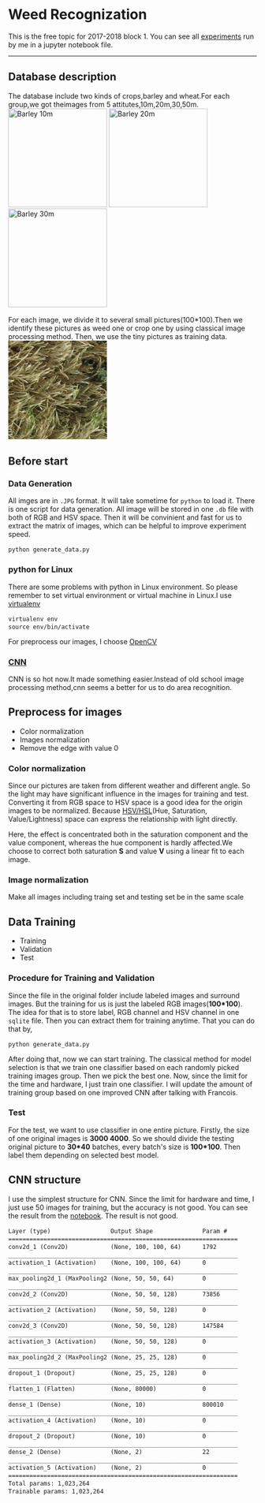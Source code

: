 Weed Recognization
==================

This is the free topic for 2017-2018 block 1. You can see all [experiments](https://github.com/JaggerWu/weed-recognization/blob/master/weed%20recognization.ipynb) run by me in a jupyter notebook file.

-----

Database description
--------------------

The database include two kinds of crops,barley and wheat.For each group,we got theimages from 5 attitutes,10m,20m,30,50m.   
<img src="./example_Img/IMG_7347.JPG" title="Barley 10m" width="200" height="200"/>
<img src="./example_Img/IMG_7317.JPG" title="Barley 20m" width="200" height="200"/>
<img src="./example_Img/IMG_7278.JPG" title="Barley 30m" width="200" height="200"/>

For each image, we divide it to several small pictures(100*100).Then we identify these pictures as weed one or crop one by using classical image processing method. Then, we use the tiny pictures as training data.
<img src="./example_Img/IMG_7347_fn_07_13_ttc_uw.png" width="200" height="200">

Before start
------------
### Data Generation

All imges are in ``.JPG`` format. It will take sometime for `python` to load it.
There is one script for data generation. All image will be stored in one `.db` file with both of RGB and HSV space. Then it will be convinient and fast for us to extract the matrix of images, which can be helpful to improve experiment speed.

```shell
python generate_data.py
```

### python for Linux

There are some problems with python in Linux environment. So please remember to set virtual environment or virtual machine in Linux.I use [virtualenv](https://virtualenv.pypa.io/en/stable/)
```shell
virtualenv env
source env/bin/activate
```
For preprocess our images, I choose [OpenCV](http://opencv.org/)


### [CNN](http://www.pyimagesearch.com/2016/08/01/lenet-convolutional-neural-network-in-python/)
CNN is so hot now.It made something easier.Instead of old school image processing method,cnn seems a better for us to do area recognition.

Preprocess for images
---------------------

- Color normalization
- Images normalization
- Remove the edge with value 0

### Color normalization

Since our pictures are taken from different weather and different angle. So the light may have significant influence in the images for training and test. Converting it from RGB space to HSV space is a good idea for the origin images to be normalized. Because [HSV/HSL](https://en.wikipedia.org/wiki/HSL_and_HSV)(Hue, Saturation, Value/Lightness) space can express the relationship with light directly.   

Here, the effect is concentrated both in the saturation component and the value component, whereas the hue component is hardly affected.We choose to correct both saturation **S** and value **V** using a linear fit to each image.

### Image normalization

Make all images including traing set and testing set be in the same scale


Data Training
-------------

- Training
- Validation
- Test

### Procedure for Training and Validation
Since the file in the original folder include labeled images and surround images. But the training for us is just the labeled RGB images(**100*100**). The idea for that is to store label, RGB channel and HSV channel in one `sqlite` file. Then you can extract them for training anytime. That you can do that by,
```shell
python generate_data.py
```
After doing that, now we can start training. The classical method for model selection is that we train one classifier based on each randomly picked training images group. Then we pick the best one. Now, since the limit for the time and hardware, I just train one classifier. I will update the amount of training group based on one improved CNN after talking with Francois.

### Test
For the test, we want to use classifier in one entire picture. Firstly, the size of one original images is **3000 4000**. So we should divide the testing original picture to **30*40** batches, every batch's size is **100*100**. Then label them depending on selected best model.

CNN structure
-------------

I use the simplest structure for CNN. Since the limit for hardware and time, I just use 50 images for training, but the accuracy is not good. You can see the result from the [notebook](https://github.com/JaggerWu/weed-recognization/blob/master/weed%20recognization.ipynb). The result is not good.

```
Layer (type)                 Output Shape              Param #   
=================================================================
conv2d_1 (Conv2D)            (None, 100, 100, 64)      1792      
_________________________________________________________________
activation_1 (Activation)    (None, 100, 100, 64)      0         
_________________________________________________________________
max_pooling2d_1 (MaxPooling2 (None, 50, 50, 64)        0         
_________________________________________________________________
conv2d_2 (Conv2D)            (None, 50, 50, 128)       73856     
_________________________________________________________________
activation_2 (Activation)    (None, 50, 50, 128)       0         
_________________________________________________________________
conv2d_3 (Conv2D)            (None, 50, 50, 128)       147584    
_________________________________________________________________
activation_3 (Activation)    (None, 50, 50, 128)       0         
_________________________________________________________________
max_pooling2d_2 (MaxPooling2 (None, 25, 25, 128)       0         
_________________________________________________________________
dropout_1 (Dropout)          (None, 25, 25, 128)       0         
_________________________________________________________________
flatten_1 (Flatten)          (None, 80000)             0         
_________________________________________________________________
dense_1 (Dense)              (None, 10)                800010    
_________________________________________________________________
activation_4 (Activation)    (None, 10)                0         
_________________________________________________________________
dropout_2 (Dropout)          (None, 10)                0         
_________________________________________________________________
dense_2 (Dense)              (None, 2)                 22        
_________________________________________________________________
activation_5 (Activation)    (None, 2)                 0         
=================================================================
Total params: 1,023,264
Trainable params: 1,023,264
```
